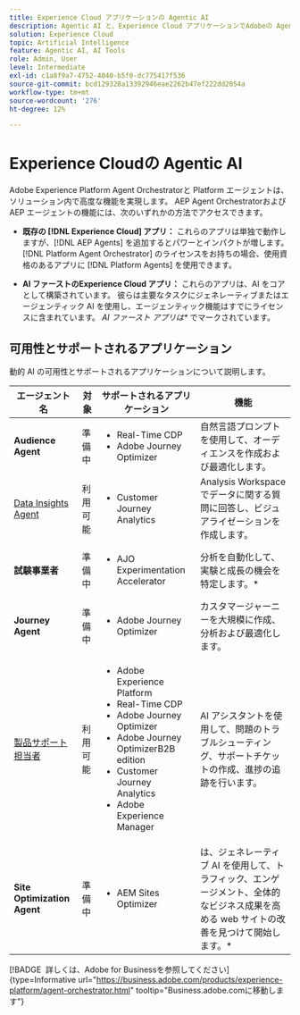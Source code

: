 ```yaml
---
title: Experience Cloud アプリケーションの Agentic AI
description: Agentic AI と、Experience Cloud アプリケーションでAdobeの Agentic フレームワークがどのように使用されるかについて説明します。
solution: Experience Cloud
topic: Artificial Intelligence
feature: Agentic AI, AI Tools
role: Admin, User
level: Intermediate
exl-id: c1a8f9a7-4752-4040-b5f0-dc775417f536
source-git-commit: bcd129328a13392946eae2262b47ef222dd2054a
workflow-type: tm+mt
source-wordcount: '276'
ht-degree: 12%

---
```


# Experience Cloudの Agentic AI

Adobe Experience Platform Agent Orchestratorと Platform エージェントは、ソリューション内で高度な機能を実現します。 AEP Agent OrchestratorおよびAEP エージェントの機能には、次のいずれかの方法でアクセスできます。

* **既存の [!DNL Experience Cloud] アプリ：** これらのアプリは単独で動作しますが、[!DNL AEP Agents] を追加するとパワーとインパクトが増します。 [!DNL Platform Agent Orchestrator] のライセンスをお持ちの場合、使用資格のあるアプリに [!DNL Platform Agents] を使用できます。

* **AI ファーストのExperience Cloud アプリ：** これらのアプリは、AI をコアとして構築されています。 彼らは主要なタスクにジェネレーティブまたはエージェンティック AI を使用し、エージェンティック機能はすでにライセンスに含まれています。 _AI ファースト アプリは*_ でマークされています。

## 可用性とサポートされるアプリケーション

動的 AI の可用性とサポートされるアプリケーションについて説明します。

| エージェント名 | 対象 | サポートされるアプリケーション | 機能 |
|---|----------|------------|----------|
| **Audience Agent** | 準備中 | <ul><li>Real-Time CDP</li><li>Adobe Journey Optimizer</li></ul> | 自然言語プロンプトを使用して、オーディエンスを作成および最適化します。 |
| [Data Insights Agent](https://experienceleague.adobe.com/ja/docs/analytics-platform/using/cja-overview/cja-b2c-overview/data-analysis-ai) | 利用可能 | <ul><li>Customer Journey Analytics</li></ul> | Analysis Workspaceでデータに関する質問に回答し、ビジュアライゼーションを作成します。 |
| **試験事業者** | 準備中 | <ul><li>AJO Experimentation Accelerator</li></ul> | 分析を自動化して、実験と成長の機会を特定します。* |
| **Journey Agent** | 準備中 | <ul><li>Adobe Journey Optimizer</li></ul> | カスタマージャーニーを大規模に作成、分析および最適化します。 |
| [ 製品サポート担当者 ](https://experienceleague.adobe.com/ja/docs/experience-platform/ai-assistant/new-features/customer-support) | 利用可能 | <ul><li>Adobe Experience Platform</li><li>Real-Time CDP</li><li>Adobe Journey Optimizer</li><li>Adobe Journey OptimizerB2B edition</li><li>Customer Journey Analytics</li><li>Adobe Experience Manager</li></ul> | AI アシスタントを使用して、問題のトラブルシューティング、サポートチケットの作成、進捗の追跡を行います。 |
| **Site Optimization Agent** | 準備中 | <ul><li>AEM Sites Optimizer</li></ul> | は、ジェネレーティブ AI を使用して、トラフィック、エンゲージメント、全体的なビジネス成果を高める web サイトの改善を見つけて開始します。* |



[!BADGE &#x200B; 詳しくは、Adobe for Businessを参照してください &#x200B;]{type=Informative url="https://business.adobe.com/products/experience-platform/agent-orchestrator.html" tooltip="Business.adobe.comに移動します"}

<!-- 
* [Product Support Agent](https://experienceleague.adobe.com/ja/docs/experience-platform/ai-assistant/new-features/customer-support) is a self-serve debugging and troubleshooting capability of [!UICONTROL AI Assistant] that you can use for Experience Platform features and applications. Troubleshoot support issues without leaving your workflows, create customer support tickets, and track case progress using AI Assistant.
* [Data Insights Agent](https://experienceleague.adobe.com/ja/docs/analytics-platform/using/cja-overview/cja-b2c-overview/data-analysis-ai) is accessible from the AI Assistant in Customer Journey Analytics. It is a generative AI conversation agent that quickly and efficiently answers questions about your data. It builds relevant visualizations in Analysis Workspace using components from your data view and using your actual data. -->








